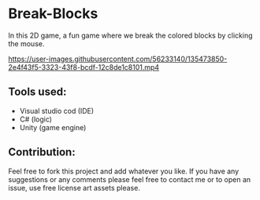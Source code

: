 # Break-Blocks
In this 2D game, a fun game where we break the colored blocks by clicking the mouse. 


https://user-images.githubusercontent.com/56233140/135473850-2e4f43f5-3323-43f8-bcdf-12c8de1c8101.mp4

## Tools used:
- Visual studio cod (IDE)
- C# (logic)
- Unity (game engine)

## Contribution:
Feel free to fork this project and add whatever you like. If you have any suggestions or any comments please feel free to contact me or to open an issue, use free license art assets please.

